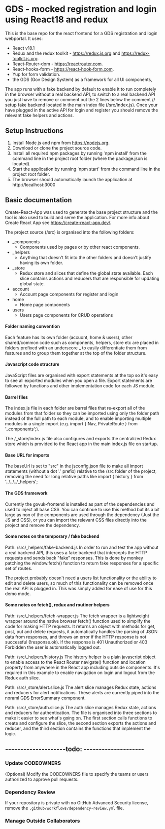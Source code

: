 # GDS - mocked registration and login using React18 and redux

This is the base repo for the react frontend for a GDS registration and login webportal. It uses:

- React v18.1
- Redux and the redux toolkit - https://redux.js.org and
  https://redux-toolkit.js.org.
- React-Router-dom - https://reactrouter.com.
- React-hooks-form - https://react-hook-form.com.
- Yup for form validation.
- the GDS (Gov Design System) as a framework for all UI components,

The app runs with a fake backend by default to enable it to run completely in
the browser without a real backend API, to switch to a real backend API you just
have to remove or comment out the 2 lines below the comment // setup fake
backend located in the main index file (/src/index.js). Once your have plugged
in the active API for login and register you should remove the relevant fake
helpers and actions.

## Setup Instructions

1. Install Node.js and npm from https://nodejs.org.
2. Download or clone the project source code.
3. Install all required npm packages by running 'npm install' from the command
   line in the project root folder (where the package.json is located).
4. Start the application by running 'npm start' from the command line in the
   project root folder.
5. The browser should automatically launch the application at
   http://localhost:3000

## Basic documentation

Create-React-App was used to generate the base project structure and the tool is
also used to build and serve the application. For more info about Create React
App see https://create-react-app.dev/.

The project source (/src) is organised into the following folders:

- \_components
  - Components used by pages or by other react components.
- \_helpers
  - Anything that doesn't fit into the other folders and doesn't justify having
    its own folder.
- \_store
  - Redux store and slices that define the global state available. Each slice
    contains actions and reducers that are responsible for updating global
    state.
- account
  - Account page components for register and login
- home
  - Home page components
- users
  - Users page components for CRUD operations

#### Folder naming convention

Each feature has its own folder (accuont, home & users), other shared/common
code such as components, helpers, store etc are placed in folders prefixed with
an underscore \_ to easily differentiate them from features and to group them
together at the top of the folder structure.

#### Javascript code structure

JavaScript files are organised with export statements at the top so it's easy to
see all exported modules when you open a file. Export statements are followed by
functions and other implementation code for each JS module.

#### Barrel files

The index.js file in each folder are barrel files that re-export all of the
modules from that folder so they can be imported using only the folder path
instead of the full path to each module, and to enable importing multiple
modules in a single import (e.g. import { Nav, PrivateRoute } from
'\_components';).

The /\_store/index.js file also configures and exports the centralized Redux
store which is provided to the React app in the main index.js file on startup.

#### Base URL for imports

The baseUrl is set to "src" in the jsconfig.json file to make all import
statements (without a dot '.' prefix) relative to the /src folder of the
project, removing the need for long relative paths like import { history } from
'../../../\_helpers';

#### The GDS framework

Currently the govuk-frontend is installed as part of the dependencies and used
to inject all base CSS. You can continue to use this method but its a bit large
as non of the components are used through the dependency (Just the JS and CSS),
or you can import the relevant CSS files directly into the project and remove
the dependency.

#### Some notes on the temporary / fake backend

Path: /src/\_helpers/fake-backend.js In order to run and test the app without a
real backend API, this uses a fake backend that intercepts the HTTP requests and
sends back "fake" responses. This is done by monkey patching the window.fetch()
function to return fake responses for a specific set of routes.

The project probably doesn't need a users list functionality or the ability to
edit and delete users, so much of this functionality can be removed once the
real API is plugged in. This was simply added for ease of use for this demo
mode.

#### Some notes on fetch(), redux and routiner helpers

Path: /src/\_helpers/fetch-wrapper.js The fetch wrapper is a lightweight wrapper
around the native browser fetch() function used to simplify the code for making
HTTP requests. It returns an object with methods for get, post, put and delete
requests, it automatically handles the parsing of JSON data from responses, and
throws an error if the HTTP response is not successful (!response.ok). If the
response is 401 Unauthorized or 403 Forbidden the user is automatically logged
out.

Path: /src/\_helpers/history.js The history helper is a plain javascript object
to enable access to the React Router navigate() function and location property
from anywhere in the React app including outside components. It's required in
this example to enable navigation on login and logout from the Redux auth slice.

Path: /src/\_store/alert.slice.js The alert slice manages Redux state, actions
and reducers for alert notifications. These alerts are currently piped into the
noraml GDS ErrorSummary component.

Path: /src/\_store/auth.slice.js The auth slice manages Redux state, actions and
reducers for authentication. The file is organised into three sections to make
it easier to see what's going on. The first section calls functions to create
and configure the slice, the second section exports the actions and reducer, and
the third section contains the functions that implement the logic.

## --------------------todo: --------------------

### Update CODEOWNERS

(Optional) Modify the CODEOWNERS file to specify the teams or users authorized
to approve pull requests.

### Dependency Review

If your repository is private with no GitHub Advanced Security license, remove
the `.github/workflows/dependency-review.yml` file.

### Manage Outside Collaborators

